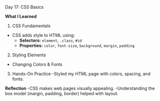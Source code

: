 Day 17: CSS Basics  

**What I Learned**  

1. CSS Fundamentals
- CSS adds style to HTML using:  
  - **Selectors:** `element`, `.class`, `#id`  
  - **Properties:** `color`, `font-size`, `background`, `margin`, `padding`   

2. Styling Elements 
- Changing Colors & Fonts 

3. Hands-On Practice
-Styled my HTML page with colors, spacing, and fonts.

**Reflection**
-CSS makes web pages visually appealing.
-Understanding the box model (margin, padding, border) helped with layout.
